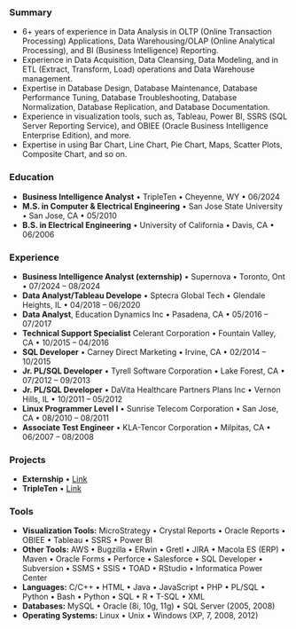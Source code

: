 ### Summary
- 6+ years of experience in Data Analysis in OLTP (Online Transaction Processing) Applications, Data Warehousing/OLAP (Online Analytical Processing), and BI (Business Intelligence) Reporting.   
- Experience in Data Acquisition, Data Cleansing, Data Modeling, and in ETL (Extract, Transform, Load) operations and Data Warehouse management.
- Expertise in Database Design, Database Maintenance, Database Performance Tuning, Database Troubleshooting, Database Normalization, Database Replication, and Database Documentation.
- Experience in visualization tools, such as, Tableau, Power BI, SSRS (SQL Server Reporting Service), and OBIEE (Oracle Business Intelligence Enterprise Edition), and more.
- Expertise in using Bar Chart, Line Chart, Pie Chart, Maps, Scatter Plots, Composite Chart, and so on.

### Education
- **Business Intelligence Analyst** • TripleTen • Cheyenne, WY • 06/2024
- **M.S. in Computer & Electrical Engineering** • San Jose State University • San Jose, CA • 05/2010
- **B.S. in Electrical Engineering** • University of California • Davis, CA • 06/2006 

### Experience
- **Business Intelligence Analyst (externship)** • Supernova • Toronto, Ont • 07/2024 – 08/2024
- **Data Analyst/Tableau Develope** • Sptecra Global Tech • Glendale Heights, IL • 04/2018 – 06/2020
- **Data Analyst**, Education Dynamics Inc • Pasadena, CA • 05/2016 – 07/2017
- **Technical Support Specialist** Celerant Corporation • Fountain Valley, CA • 10/2015 – 04/2016
- **SQL Developer** • Carney Direct Marketing • Irvine, CA • 02/2014 – 10/2015
- **Jr. PL/SQL Developer** • Tyrell Software Corporation • Lake Forest, CA • 07/2012 – 09/2013
- **Jr. PL/SQL Developer** • DaVita Healthcare Partners Plans Inc • Vernon Hills, IL • 10/2011 – 05/2012
- **Linux Programmer Level I** • Sunrise Telecom Corporation • San Jose, CA • 08/2010 – 08/2011
- **Associate Test Engineer** • KLA-Tencor Corporation • Milpitas, CA • 06/2007 – 08/2008

### Projects
- **Externship** • [Link](https://github.com/MudassarCH0/Zomato-Project)
- **TripleTen** • [Link](https://github.com/MudassarCH0/Data_projects_TripleTen/edit/main/README.md)

### Tools  
- **Visualization Tools:** MicroStrategy • Crystal Reports • Oracle Reports • OBIEE • Tableau • SSRS • Power BI 
- **Other Tools:** AWS • Bugzilla • ERwin • Gretl • JIRA • Macola ES (ERP) • Maven • Oracle Forms • Perforce • Salesforce • SQL Developer • Subversion • SSMS • SSIS • TOAD • RStudio • Informatica Power Center
- **Languages:** C/C++ • HTML • Java • JavaScript • PHP • PL/SQL • Python • Bash • Python • SQL • R • T-SQL • XML
- **Databases:** MySQL • Oracle (8i, 10g, 11g) • SQL Server (2005, 2008)
- **Operating Systems:** Linux • Unix • Windows (XP, 7, 2008, 2012)


